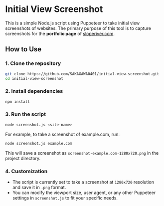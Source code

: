 # Initial View Screenshot

This is a simple Node.js script using Puppeteer to take initial view screenshots of websites. The primary purpose of this tool is to capture screenshots for the **portfolio page** of [sloperiver.com](https://sloperiver.com).

## How to Use

### 1. Clone the repository

```bash
git clone https://github.com/SAKAGAWA0401/initial-view-screenshot.git
cd initial-view-screenshot
```

### 2. Install dependencies

```bash
npm install
```

### 3. Run the script

```bash
node screenshot.js <site-name>
```
For example, to take a screenshot of example.com, run:

```bash
node screenshot.js example.com
```
This will save a screenshot as `screenshot-example.com-1280x720.png` in the project directory.

### 4. Customization

- The script is currently set to take a screenshot at `1280x720` resolution and save it in `.png` format.
- You can modify the viewport size, user agent, or any other Puppeteer settings in `screenshot.js` to fit your specific needs.
